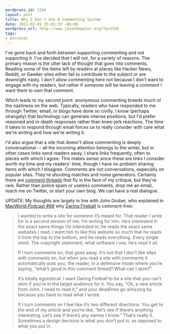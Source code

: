 ```yaml
--- 
wordpress_id: 1244
layout: post
title: Why I Don't Use A Commenting System
date: 2011-03-01 15:03:33 -06:00
wordpress_url: http://www.jasonheppler.org/?p=1244
tags:
- personal
---
```

I've gone back and forth between supporting commenting and not supporting it. I've decided that I will not, for a variety of reasons. The primary reason is the utter lack of thought that goes into comments. Reading some of the items left by readers at places like Hacker News, Reddit, or Gawker sites either fail to contribute to the subject or are downright nasty. I don't allow commenting here not because I don't want to engage with my readers, but rather if someone will be leaving a comment I want them to own that comment.

Which leads to my second point: anonymous commenting breeds much of the nastiness on the web. Typically, readers who have responded to me through Twitter, email, or blogs have done so civilly. I know (perhaps strangely) that technology can generate intense positions, but I'd prefer reasoned and in-depth responses rather than knee-jerk reactions. The time it takes to respond through email forces us to really consider with care what we're writing and how we're writing it.

I'd also argue that a site that doesn't allow commenting is deeply conversational -- all the incoming attention belongs to the writer, but in other cases links send readers away. I share links frequently, often to pieces with which I agree. This makes sense since these are links I consider worth my time and my readers' time, though I have no problem sharing items with which I disagree. Comments are not conversations, especially on popular sites. They're shouting matches and noise generators. Certainly there are <a href="http://lenz.unl.edu/wordpress/?p=340#comment-9071">comment threads</a> that fly in the face of my critique, but they're rare. Rather than police spam or useless comments, drop me an email, reach me on Twitter, or start your own blog. We can have a real dialogue.

UPDATE: My thoughts are largely in line with John Gruber, who explained in <a href="http://www.macworld.com/article/54872/2007/01/mwpod68.html">MacWorld Podcast #68</a> why <a href="http://daringfireball.net/">Daring Fireball</a> is comment-free:

<blockquote>I wanted to write a site for someone it’s meant for. That reader I write for is a second version of me. I’m writing for him. He’s interested in the exact same things I’m interested in; he reads the exact same websites I read. I want him to like this website so much that he reads it from the top to the bottom, and he reads everything. Every single word. The copyright statement, what software I use, he’s read it all.

If I turn comments on, that goes away. It’s not that I don’t like sites with comments on, but when you read a site with comments it automatically puts you, the reader, in a defensive mode where you’re saying, “what’s good in this comment thread? What can I skim?”

It’s totally egotistical. I want Daring Fireball to be a site that you can’t skim if you’re in the target audience for it. You say, “Oh, a new article from John. I need to read it,” and your deadlines go whizzing by because you have to read what I wrote.

If I turn comments on I feel like it’s two different directions. You get to the end of my article and you’re like, “let’s see if there’s anything interesting. Let’s see if there’s any names I know.” That’s really it. Sometimes a design decision is what you don’t put in, as opposed to what you put in.</blockquote>

